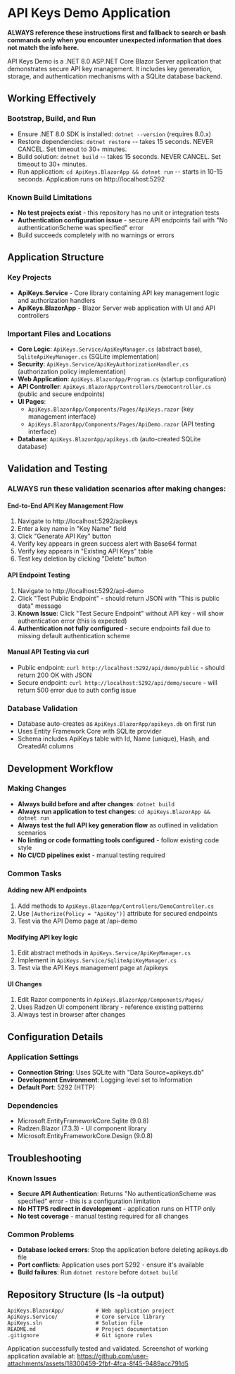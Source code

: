 # API Keys Demo Application

**ALWAYS reference these instructions first and fallback to search or bash commands only when you encounter unexpected information that does not match the info here.**

API Keys Demo is a .NET 8.0 ASP.NET Core Blazor Server application that demonstrates secure API key management. It includes key generation, storage, and authentication mechanisms with a SQLite database backend.

## Working Effectively

### Bootstrap, Build, and Run
- Ensure .NET 8.0 SDK is installed: `dotnet --version` (requires 8.0.x)
- Restore dependencies: `dotnet restore` -- takes 15 seconds. NEVER CANCEL. Set timeout to 30+ minutes.
- Build solution: `dotnet build` -- takes 15 seconds. NEVER CANCEL. Set timeout to 30+ minutes.
- Run application: `cd ApiKeys.BlazorApp && dotnet run` -- starts in 10-15 seconds. Application runs on http://localhost:5292

### Known Build Limitations
- **No test projects exist** - this repository has no unit or integration tests
- **Authentication configuration issue** - secure API endpoints fail with "No authenticationScheme was specified" error
- Build succeeds completely with no warnings or errors

## Application Structure

### Key Projects
- **ApiKeys.Service** - Core library containing API key management logic and authorization handlers
- **ApiKeys.BlazorApp** - Blazor Server web application with UI and API controllers

### Important Files and Locations
- **Core Logic**: `ApiKeys.Service/ApiKeyManager.cs` (abstract base), `SqliteApiKeyManager.cs` (SQLite implementation)
- **Security**: `ApiKeys.Service/ApiKeyAuthorizationHandler.cs` (authorization policy implementation)
- **Web Application**: `ApiKeys.BlazorApp/Program.cs` (startup configuration)
- **API Controller**: `ApiKeys.BlazorApp/Controllers/DemoController.cs` (public and secure endpoints)
- **UI Pages**: 
  - `ApiKeys.BlazorApp/Components/Pages/ApiKeys.razor` (key management interface)
  - `ApiKeys.BlazorApp/Components/Pages/ApiDemo.razor` (API testing interface)
- **Database**: `ApiKeys.BlazorApp/apikeys.db` (auto-created SQLite database)

## Validation and Testing

### ALWAYS run these validation scenarios after making changes:

#### End-to-End API Key Management Flow
1. Navigate to http://localhost:5292/apikeys
2. Enter a key name in "Key Name" field
3. Click "Generate API Key" button
4. Verify key appears in green success alert with Base64 format
5. Verify key appears in "Existing API Keys" table
6. Test key deletion by clicking "Delete" button

#### API Endpoint Testing
1. Navigate to http://localhost:5292/api-demo
2. Click "Test Public Endpoint" - should return JSON with "This is public data" message
3. **Known Issue**: Click "Test Secure Endpoint" without API key - will show authentication error (this is expected)
4. **Authentication not fully configured** - secure endpoints fail due to missing default authentication scheme

#### Manual API Testing via curl
- Public endpoint: `curl http://localhost:5292/api/demo/public` - should return 200 OK with JSON
- Secure endpoint: `curl http://localhost:5292/api/demo/secure` - will return 500 error due to auth config issue

### Database Validation
- Database auto-creates as `ApiKeys.BlazorApp/apikeys.db` on first run
- Uses Entity Framework Core with SQLite provider
- Schema includes ApiKeys table with Id, Name (unique), Hash, and CreatedAt columns

## Development Workflow

### Making Changes
- **Always build before and after changes**: `dotnet build`
- **Always run application to test changes**: `cd ApiKeys.BlazorApp && dotnet run`
- **Always test the full API key generation flow** as outlined in validation scenarios
- **No linting or code formatting tools configured** - follow existing code style
- **No CI/CD pipelines exist** - manual testing required

### Common Tasks

#### Adding new API endpoints
1. Add methods to `ApiKeys.BlazorApp/Controllers/DemoController.cs`
2. Use `[Authorize(Policy = "ApiKey")]` attribute for secured endpoints
3. Test via the API Demo page at /api-demo

#### Modifying API key logic
1. Edit abstract methods in `ApiKeys.Service/ApiKeyManager.cs`
2. Implement in `ApiKeys.Service/SqliteApiKeyManager.cs`
3. Test via the API Keys management page at /apikeys

#### UI Changes
1. Edit Razor components in `ApiKeys.BlazorApp/Components/Pages/`
2. Uses Radzen UI component library - reference existing patterns
3. Always test in browser after changes

## Configuration Details

### Application Settings
- **Connection String**: Uses SQLite with "Data Source=apikeys.db"
- **Development Environment**: Logging level set to Information
- **Default Port**: 5292 (HTTP)

### Dependencies
- Microsoft.EntityFrameworkCore.Sqlite (9.0.8)
- Radzen.Blazor (7.3.3) - UI component library
- Microsoft.EntityFrameworkCore.Design (9.0.8)

## Troubleshooting

### Known Issues
- **Secure API Authentication**: Returns "No authenticationScheme was specified" error - this is a configuration limitation
- **No HTTPS redirect in development** - application runs on HTTP only
- **No test coverage** - manual testing required for all changes

### Common Problems
- **Database locked errors**: Stop the application before deleting apikeys.db file
- **Port conflicts**: Application uses port 5292 - ensure it's available
- **Build failures**: Run `dotnet restore` before `dotnet build`

## Repository Structure (ls -la output)
```
ApiKeys.BlazorApp/          # Web application project
ApiKeys.Service/            # Core service library  
ApiKeys.sln                 # Solution file
README.md                   # Project documentation
.gitignore                  # Git ignore rules
```

Application successfully tested and validated. Screenshot of working application available at: https://github.com/user-attachments/assets/18300459-2fbf-4fca-8f45-9489acc791d5